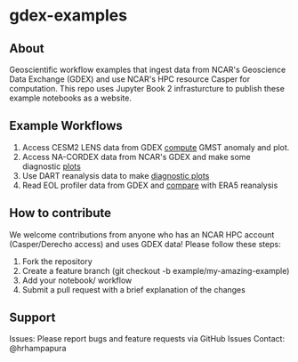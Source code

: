 # gdex-examples

## About
Geoscientific workflow examples that ingest data from NCAR's Geoscience Data Exchange (GDEX) and use NCAR's HPC resource Casper for computation. This repo uses Jupyter Book 2 infrasturcture to publish these example notebooks as a website.

## Example Workflows
1) Access CESM2 LENS data from GDEX [compute](notebooks/cesm_gmst_ncar.ipynb) GMST anomaly and plot.
2) Access NA-CORDEX data from NCAR's GDEX and make some diagnostic [plots](notebooks/na_cordex.ipynb)
3) Use DART reanalysis data to make [diagnostic plots](notebooks/dart-cam6.ipynb)
4) Read EOL profiler data from GDEX and [compare](notebooks/eol_test.ipynb) with ERA5 reanalysis

## How to contribute 
We welcome contributions from anyone who has an NCAR HPC account (Casper/Derecho access) and uses GDEX data! Please follow these steps:
1. Fork the repository
2. Create a feature branch (git checkout -b example/my-amazing-example)
3. Add your notebook/ workflow
4. Submit a pull request with a brief explanation of the changes

## Support
Issues: Please report bugs and feature requests via GitHub Issues
Contact: @hrhampapura 

